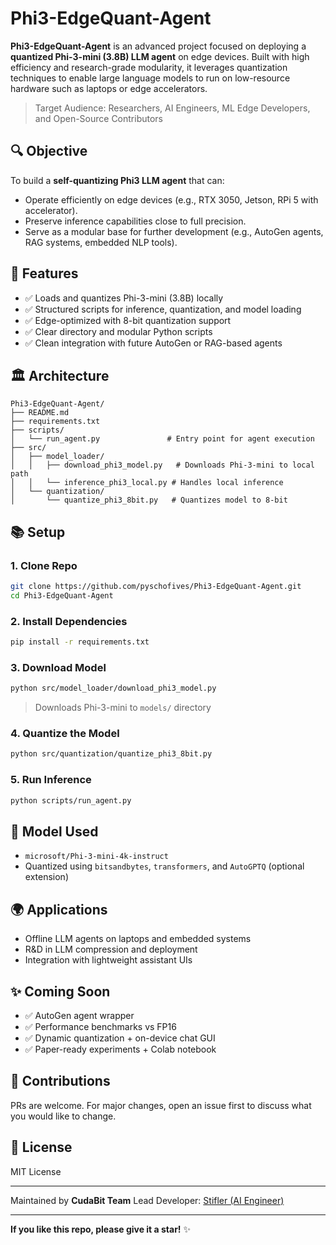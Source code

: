 # Phi3-EdgeQuant-Agent

**Phi3-EdgeQuant-Agent** is an advanced project focused on deploying a **quantized Phi-3-mini (3.8B) LLM agent** on edge devices. Built with high efficiency and research-grade modularity, it leverages quantization techniques to enable large language models to run on low-resource hardware such as laptops or edge accelerators.

> Target Audience: Researchers, AI Engineers, ML Edge Developers, and Open-Source Contributors

## 🔍 Objective

To build a **self-quantizing Phi3 LLM agent** that can:

* Operate efficiently on edge devices (e.g., RTX 3050, Jetson, RPi 5 with accelerator).
* Preserve inference capabilities close to full precision.
* Serve as a modular base for further development (e.g., AutoGen agents, RAG systems, embedded NLP tools).

## 🚀 Features

* ✅ Loads and quantizes Phi-3-mini (3.8B) locally
* ✅ Structured scripts for inference, quantization, and model loading
* ✅ Edge-optimized with 8-bit quantization support
* ✅ Clear directory and modular Python scripts
* ✅ Clean integration with future AutoGen or RAG-based agents

## 🏛 Architecture

```
Phi3-EdgeQuant-Agent/
├── README.md
├── requirements.txt
├── scripts/
│   └── run_agent.py               # Entry point for agent execution
├── src/
│   ├── model_loader/
│   │   ├── download_phi3_model.py   # Downloads Phi-3-mini to local path
│   │   └── inference_phi3_local.py # Handles local inference
│   └── quantization/
│       └── quantize_phi3_8bit.py   # Quantizes model to 8-bit
```

## 📚 Setup

### 1. Clone Repo

```bash
git clone https://github.com/pyschofives/Phi3-EdgeQuant-Agent.git
cd Phi3-EdgeQuant-Agent
```

### 2. Install Dependencies

```bash
pip install -r requirements.txt
```

### 3. Download Model

```bash
python src/model_loader/download_phi3_model.py
```

> Downloads Phi-3-mini to `models/` directory

### 4. Quantize the Model

```bash
python src/quantization/quantize_phi3_8bit.py
```

### 5. Run Inference

```bash
python scripts/run_agent.py
```

## 🔢 Model Used

* `microsoft/Phi-3-mini-4k-instruct`
* Quantized using `bitsandbytes`, `transformers`, and `AutoGPTQ` (optional extension)

## 🌍 Applications

* Offline LLM agents on laptops and embedded systems
* R\&D in LLM compression and deployment
* Integration with lightweight assistant UIs

## ✨ Coming Soon

* ✅ AutoGen agent wrapper
* ✅ Performance benchmarks vs FP16
* ✅ Dynamic quantization + on-device chat GUI
* ✅ Paper-ready experiments + Colab notebook

## 🚩 Contributions

PRs are welcome. For major changes, open an issue first to discuss what you would like to change.

## 📅 License

MIT License

---

Maintained by **CudaBit Team**
Lead Developer: [Stifler (AI Engineer)](https://github.com/STiFLeR7)

---

**If you like this repo, please give it a star!** ✨
